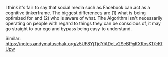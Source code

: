 I think it's fair to say that social media such as Facebook can act as a cognitive tinkerframe. The biggest differences are (1) what is being optimized for and (2) who is aware of what. The Algorithm isn't necessarily operating on people with regard to things they can be conscious of, it may go straight to our ego and bypass being easy to understand.

Similar: https://notes.andymatuschak.org/z5UF8YjTjoYiADeLv2SeBPgKXKosK17cKfUpw
